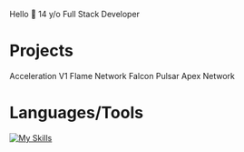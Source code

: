 Hello 👋
14 y/o Full Stack Developer

# Projects
Acceleration V1
Flame Network
Falcon
Pulsar
Apex Network


# Languages/Tools

[![My Skills](https://skillicons.dev/icons?i=js,html,css,python,ejs,scss,react)](https://skillicons.dev)



<!---
xdevnightless/xdevnightless is a ✨ special ✨ repository because its `README.md` (this file) appears on your GitHub profile.
You can click the Preview link to take a look at your changes.
--->
